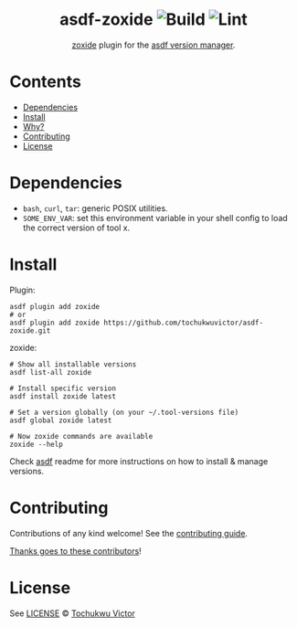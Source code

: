 <div align="center">

# asdf-zoxide ![Build](https://github.com/tochukwuvictor/asdf-zoxide/workflows/Build/badge.svg) ![Lint](https://github.com/tochukwuvictor/asdf-zoxide/workflows/Lint/badge.svg)

[zoxide](https://github.com/open-policy-agent/zoxide) plugin for the [asdf version manager](https://asdf-vm.com).

</div>

# Contents

- [Dependencies](#dependencies)
- [Install](#install)
- [Why?](#why)
- [Contributing](#contributing)
- [License](#license)

# Dependencies

- `bash`, `curl`, `tar`: generic POSIX utilities.
- `SOME_ENV_VAR`: set this environment variable in your shell config to load the correct version of tool x.

# Install

Plugin:

```shell
asdf plugin add zoxide
# or
asdf plugin add zoxide https://github.com/tochukwuvictor/asdf-zoxide.git
```

zoxide:

```shell
# Show all installable versions
asdf list-all zoxide

# Install specific version
asdf install zoxide latest

# Set a version globally (on your ~/.tool-versions file)
asdf global zoxide latest

# Now zoxide commands are available
zoxide --help
```

Check [asdf](https://github.com/asdf-vm/asdf) readme for more instructions on how to
install & manage versions.

# Contributing

Contributions of any kind welcome! See the [contributing guide](contributing.md).

[Thanks goes to these contributors](https://github.com/tochukwuvictor/asdf-zoxide/graphs/contributors)!

# License

See [LICENSE](LICENSE) © [Tochukwu Victor](https://github.com/tochukwuvictor/)
